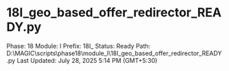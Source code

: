 # 18I_geo_based_offer_redirector_READY.py

Phase: 18
Module: I
Prefix: 18I_
Status: Ready
Path: D:\MAGIC\scripts\phase18\module_I\18I_geo_based_offer_redirector_READY.py
Last Updated: July 28, 2025 5:14 PM (GMT+5:30)
